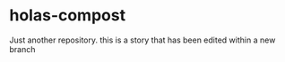 holas-compost
=============

Just another repository. this is a story that has been edited within a new branch
